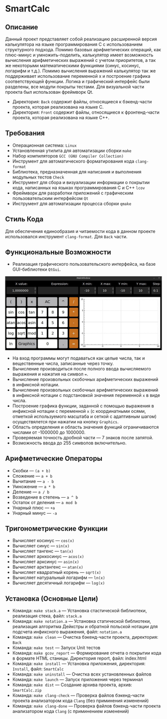 # SmartCalc

## Описание

Данный проект представляет собой реализацию расширенной версия калькулятора на языке программирования С с использованием структурного подхода. Помимо базовых арифметических операций, как плюс-минус и умножить-поделить, калькулятор имеет возможность вычисления арифметических выражений с учетом приоритетов, а так же некоторыми математическими функциями (синус, косинус, логарифм и т.д.). Помимо вычисления выражений калькулятор так же поддерживает использование переменной x и построение графика соответствующей функции. Логика и графический интерфейс были разделены, все модули покрыты тестами. Для визуальной части проекта был использован фреймворк Qt.

- Директория: `Back` содержит файлы, относящиеся к бэкенд-части проекта, которая реализована на языке C. 
- Директория: `Front` содержит файлы, относящиеся к фронтенд-части проекта, которая реализована на языке C++.

## Требования

- Операционная система: `Linux`
- Установленная утилита для автоматизации сборки `make`
- Набор компиляторов `GCC (GNU Compiler Collection)`
- Инструмент для автоматического форматирования кода `clang-format`
- Библиотека, предназначенная для написания и выполнения модульных тестов `Check`
- Инструмент для сбора и визуализации информации о покрытии кода, написанных на языках программирования C и C++ `lcov`
- Фреймворк для разработки приложений с графическим пользовательским интерфейсом `Qt`
- Инструмент для автоматизации процесса сборки `qmake`

## Стиль Кода

Для обеспечения единообразия и читаемости кода в данном проекте использовался инструмент `clang-format`. Для `Back` части.

## Функциональные Возможности

- Реализация графического пользовательского интерфейса, на базе GUI-библиотеки `QtGui`.

![SmartCalc](/Images/SmartCalc.png)

- На вход программы могут подаваться как целые числа, так и вещественные числа, записанные через точку.
- Вычисление производиться после полного ввода вычисляемого выражения и нажатия на символ `=`.
- Вычисление произвольных скобочных арифметических выражений в инфиксной нотации.
- Вычисление произвольных скобочных арифметических выражений в инфиксной нотации с подстановкой значения переменной `x` в виде числа.
- Построение графика функции, заданной с помощью выражения в инфиксной нотации с переменной `x` (с координатными осями, отметкой используемого масштаба и сеткой с адаптивным шагом) осуществялется при нажатии на кнопку `Graphics`.
- Область определения и область значения функций ограничиваются числами от -1000000 до 1000000.
- Проверяемая точность дробной части — 7 знаков после запятой.
- Возможность ввода до 255 символов включительно.

## Арифметические Операторы

- Скобки — `(a + b)`
- Сложение — `a + b`
- Вычитание — `a - b`
- Умножение — `a * b`
- Деление — `a / b`
- Возведение в степень — `a ^ b`
- Остаток от деления — `a mod b`
- Унарный плюс — `+a`
- Унарный минус — `-a`

## Тригонометрические Функции

- Вычисляет косинус — `cos(x)` 
- Вычисляет синус — `sin(x)`
- Вычисляет тангенс — `tan(x)`
- Вычисляет арккосинус — `acos(x)`
- Вычисляет арксинус — `asin(x)`
- Вычисляет арктангенс — `atan(x)`
- Вычисляет квадратный корень — `sqrt(x)`
- Вычисляет натуральный логарифм — `ln(x)`
- Вычисляет десятичный логарифм — `log(x)`

## Установка (Основные Цели)

- Команда: `make stack.a` — Установка стастической библиотеки, реализация стека, файл: `stack.a`
- Команда: `make notation.a` — Установка статической библиотеки, реализация алгоритма Дейкстры и обратной польской нотации для подсчета инфиксного выражения, файл: `notation.a`
- Команда: `make clean` — Очистка бэкенд-части проекта, директория: `Back` 
- Команда: `make test` — Запуск Unit тестов
- Команда: `make gcov_report` — Формирование отчета о покрытии кода в формате HTML станицы. Директория report, файл: index.html
- Команда: `make install` — Установка приложения, директория: `Install`, файл: `SmartCalc`
- Команда: `make uninstall` — Очистка всех установленных файлов
- Команда: `make launch` — Запуск приложения через терминал
- Команда: `make dist` — Создание архива проекта, архив: `SmartCalc.zip`
- Команда: `make clang-check` — Проверка файлов бэкенд-части проекта анализатором кода `Clang` (без приминения изменений)
- Команда: `make clang-done` — Проверка файлов бэкенд-части проекта анализатором кода `Clang` (с приминением изменений)
